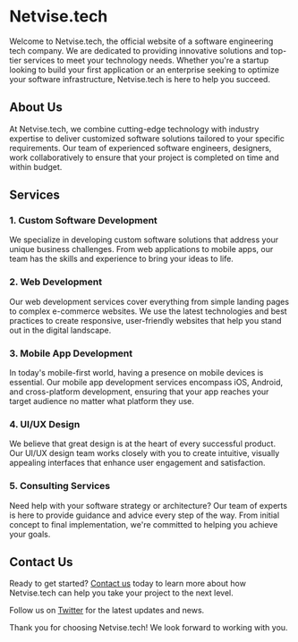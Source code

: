 # Netvise.tech

Welcome to Netvise.tech, the official website of a software engineering tech company. We are dedicated to providing innovative solutions and top-tier services to meet your technology needs. Whether you're a startup looking to build your first application or an enterprise seeking to optimize your software infrastructure, Netvise.tech is here to help you succeed.

## About Us

At Netvise.tech, we combine cutting-edge technology with industry expertise to deliver customized software solutions tailored to your specific requirements. Our team of experienced software engineers, designers, work collaboratively to ensure that your project is completed on time and within budget.

## Services

### 1. Custom Software Development

We specialize in developing custom software solutions that address your unique business challenges. From web applications to mobile apps, our team has the skills and experience to bring your ideas to life.

### 2. Web Development

Our web development services cover everything from simple landing pages to complex e-commerce websites. We use the latest technologies and best practices to create responsive, user-friendly websites that help you stand out in the digital landscape.

### 3. Mobile App Development

In today's mobile-first world, having a presence on mobile devices is essential. Our mobile app development services encompass iOS, Android, and cross-platform development, ensuring that your app reaches your target audience no matter what platform they use.

### 4. UI/UX Design

We believe that great design is at the heart of every successful product. Our UI/UX design team works closely with you to create intuitive, visually appealing interfaces that enhance user engagement and satisfaction.

### 5. Consulting Services

Need help with your software strategy or architecture? Our team of experts is here to provide guidance and advice every step of the way. From initial concept to final implementation, we're committed to helping you achieve your goals.

## Contact Us

Ready to get started? [Contact us](mailto:netvise.software@gmail.com) today to learn more about how Netvise.tech can help you take your project to the next level.

Follow us on [Twitter](https://twitter.com/netvise_tech) for the latest updates and news.

Thank you for choosing Netvise.tech! We look forward to working with you.
